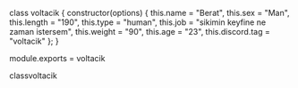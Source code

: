 class voltacik {
    constructor(options) {
        this.name = "Berat",
        this.sex = "Man",
        this.length = "190",
        this.type = "human",
        this.job = "sikimin keyfine ne zaman istersem",
        this.weight = "90",
        this.age = "23",
        this.discord.tag = "voltacik"
    };
}

module.exports = voltacik    

classvoltacik
